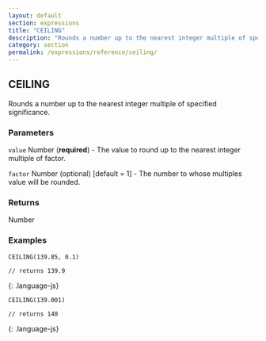 ```yaml
---
layout: default
section: expressions
title: "CEILING"
description: "Rounds a number up to the nearest integer multiple of specified significance."
category: section
permalink: /expressions/reference/ceiling/
---
```


## CEILING

Rounds a number up to the nearest integer multiple of specified significance.

### Parameters

`value` Number (__required__) - The value to round up to the nearest integer multiple of factor.

`factor` Number (optional)  [default = 1] - The number to whose multiples value will be rounded.

### Returns

Number

### Examples

~~~
CEILING(139.85, 0.1)

// returns 139.9
~~~
{: .language-js}


~~~
CEILING(139.001)

// returns 140
~~~
{: .language-js}